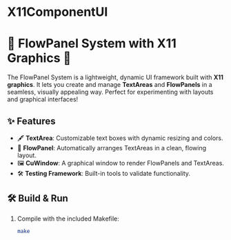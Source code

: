 #  X11ComponentUI 
# 🚀 FlowPanel System with X11 Graphics 🎨

The FlowPanel System is a lightweight, dynamic UI framework built with **X11 graphics**. It lets you create and manage **TextAreas** and **FlowPanels** in a seamless, visually appealing way. Perfect for experimenting with layouts and graphical interfaces!

## ✨ Features

- 🖋️ **TextArea**: Customizable text boxes with dynamic resizing and colors.
- 🧩 **FlowPanel**: Automatically arranges TextAreas in a clean, flowing layout.
- 🖼️ **CuWindow**: A graphical window to render FlowPanels and TextAreas.
- 🛠️ **Testing Framework**: Built-in tools to validate functionality.

## 🛠️ Build & Run

1. Compile with the included Makefile:
   ```bash
   make
